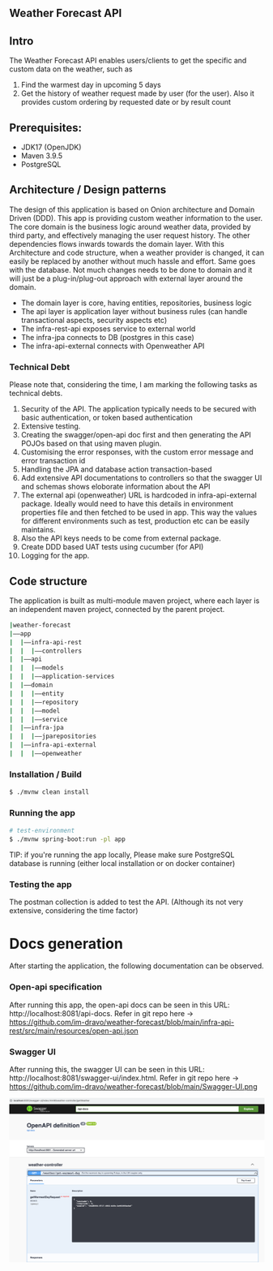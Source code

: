 ##  Weather Forecast API

## Intro
The Weather Forecast API enables users/clients to get the specific and custom data on the weather, such as
1) Find the warmest day in upcoming 5 days
2) Get the history of weather request made by user (for the user). Also it provides custom ordering by requested date or by result count


## Prerequisites:
- JDK17 (OpenJDK)
- Maven 3.9.5
- PostgreSQL


## Architecture / Design patterns

The design of this application is based on Onion architecture and Domain Driven (DDD). This app is providing custom weather information to the user. The core domain is the business logic around weather data, provided by third party, and effectively managing the user request history. The other dependencies flows inwards towards the domain layer. With this Architecture and code structure, when a weather provider is changed, it can easily be replaced by another without much hassle and effort. Same goes with the database. Not much changes needs to be done to domain and it will just be a plug-in/plug-out approach with external layer around the domain.

- The domain layer is core, having entities, repositories, business logic
- The api layer is application layer without business rules (can handle transactional aspects, security aspects etc)
- The infra-rest-api exposes service to external world
- The infra-jpa connects to DB (postgres in this case)
- The infra-api-external connects with Openweather API

### Technical Debt
Please note that, considering the time, I am marking the following tasks as technical debts. 
1. Security of the API. The application typically needs to be secured with basic authentication, or token based authentication
2. Extensive testing. 
3. Creating the swagger/open-api doc first and then generating the API POJOs based on that using maven plugin. 
4. Customising the error responses, with the custom error message and error transaction id
5. Handling the JPA and database action transaction-based
6. Add extensive API documentations to controllers so that the swagger UI and schemas shows eloborate information about the API
7. The external api (openweather) URL is hardcoded in infra-api-external package. Ideally would need to have this details in environment properties file and then fetched to be used in app. This way the values for different environments such as test, production etc can be easily maintains. 
8. Also the API keys needs to be come from external package.
9. Create DDD based UAT tests using cucumber (for API)
10. Logging for the app.

## Code structure 

The application is built as multi-module maven project, where each layer is an independent maven project, connected by the parent project.

```bash
|weather-forecast
|——app
|  |——infra-api-rest
|  |  |——controllers
|  |——api
|  |  |——models
|  |  |——application-services
|  |——domain
|  |  |——entity
|  |  |——repository
|  |  |——model
|  |  |——service
|  |——infra-jpa
|  |  |——jparepositories
|  |——infra-api-external
|  |  |——openweather
```


### Installation / Build

```bash
$ ./mvnw clean install
```

### Running the app

```bash
# test-environment
$ ./mvnw spring-boot:run -pl app
```

TIP: if you're running the app locally, Please make sure PostgreSQL database is running (either local installation or on docker container)

### Testing the app

The postman collection is added to test the API. (Although its not very extensive, considering the time factor)


# Docs generation
After starting the application, the following documentation can be observed.


### Open-api specification
After running this app, the open-api docs can be seen in this URL: http://localhost:8081/api-docs. 
Refer in git repo here -> https://github.com/im-dravo/weather-forecast/blob/main/infra-api-rest/src/main/resources/open-api.json

### Swagger UI
After running this, the swagger UI can be seen in this URL: http://localhost:8081/swagger-ui/index.html. Refer in git repo here -> https://github.com/im-dravo/weather-forecast/blob/main/Swagger-UI.png

![Model](https://github.com/im-dravo/weather-forecast/blob/main/Swagger-UI.png)
 

